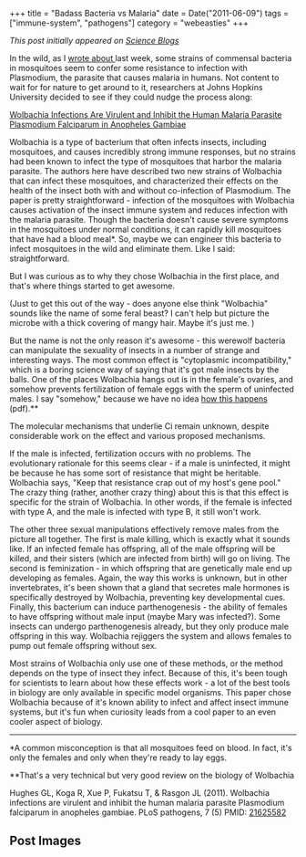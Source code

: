+++
title = "Badass Bacteria vs Malaria"
date = Date("2011-06-09")
tags = ["immune-system", "pathogens"]
category = "webeasties"
+++

_This post initially appeared on [Science Blogs](http://scienceblogs.com/webeasties)_

In the wild, as I [wrote about ](http://scienceblogs.com/webeasties/2011/06/bacterial_ros_malaria.php)last week, some strains of commensal bacteria in mosquitoes seem to confer some resistance to infection with Plasmodium, the parasite that causes malaria in humans. Not content to wait for for nature to get around to it, researchers at Johns Hopkins University decided to see if they could nudge the process along:

[Wolbachia Infections Are Virulent and Inhibit the Human Malaria Parasite Plasmodium Falciparum in Anopheles Gambiae](http://www.plospathogens.org/article/info%3Adoi%2F10.1371%2Fjournal.ppat.1002043)

Wolbachia is a type of bacterium that often infects insects, including mosquitoes, and causes incredibly strong immune responses, but no strains had been known to infect the type of mosquitoes that harbor the malaria parasite. The authors here have described two new strains of Wolbachia that can infect these mosquitoes, and characterized their effects on the health of the insect both with and without co-infection of Plasmodium. 
The paper is pretty straightforward - infection of the mosquitoes with Wolbachia causes activation of the insect immune system and reduces infection with the malaria parasite. Though the bacteria doesn't cause severe symptoms in the mosquitoes under normal conditions, it can rapidly kill mosquitoes that have had a blood meal*. So, maybe we can engineer this bacteria to infect mosquitoes in the wild and eliminate them. Like I said: straightforward.

But I was curious as to why they chose Wolbachia in the first place, and that's where things started to get awesome.

(Just to get this out of the way - does anyone else think "Wolbachia" sounds like the name of some feral beast? I can't help but picture the microbe with a thick covering of mangy hair. Maybe it's just me. )

But the name is not the only reason it's awesome - this werewolf bacteria can manipulate the sexuality of insects in a number of strange and interesting ways. The most common effect is "cytoplasmic incompatibility," which is a boring science way of saying that it's got male insects by the balls. One of the places Wolbachia hangs out is in the female's ovaries, and somehow prevents fertilization of female eggs with the sperm of uninfected males. I say "somehow," because we have no idea [how this happens](http://courses.umass.edu/mic590s/2009/Reading/Werren2008.pdf) (pdf).**

The molecular mechanisms that underlie Ci remain unknown, despite considerable work on the effect and various proposed mechanisms.

If the male is infected, fertilization occurs with no problems. The evolutionary rationale for this seems clear - if a male is uninfected, it might be because he has some sort of resistance that might be heritable. Wolbachia says, "Keep that resistance crap out of my host's gene pool." The crazy thing (rather, another crazy thing) about this is that this effect is specific for the strain of Wolbachia. In other words, if the female is infected with type A, and the male is infected with type B, it still won't work.

The other three sexual manipulations effectively remove males from the picture all together. The first is male killing, which is exactly what it sounds like. If an infected female has offspring, all of the male offspring will be killed, and their sisters (which are infected from birth) will go on living. The second is feminization - in which offspring that are genetically male end up developing as females. Again, the way this works is unknown, but in other invertebrates, it's been shown that a gland that secretes male hormones is specifically destroyed by Wolbachia, preventing key developmental cues. Finally, this bacterium can induce parthenogenesis - the ability of females to have offspring without male input (maybe Mary was infected?). Some insects can undergo parthenogenesis already, but they only produce male offspring in this way. Wolbachia rejiggers the system and allows females to pump out female offspring without sex.

Most strains of Wolbachia only use one of these methods, or the method depends on the type of insect they infect. Because of this, it's been tough for scientists to learn about how these effects work - a lot of the best tools in biology are only available in specific model organisms. 
This paper chose Wolbachia because of it's known ability to infect and affect insect immune systems, but it's fun when curiosity leads from a cool paper to an even cooler aspect of biology.

---

*A common misconception is that all mosquitoes feed on blood. In fact, it's only the females and only when they're ready to lay eggs.

**That's a very technical but very good review on the biology of Wolbachia

Hughes GL, Koga R, Xue P, Fukatsu T, & Rasgon JL (2011). Wolbachia infections are virulent and inhibit the human malaria parasite Plasmodium falciparum in anopheles gambiae. PLoS pathogens, 7 (5) PMID: [21625582](review)

      
  

 ## Post Images


